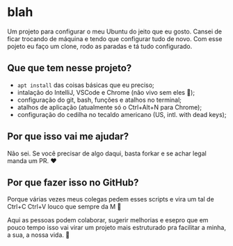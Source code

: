 # blah

Um projeto para configurar o meu Ubuntu do jeito que eu gosto.
Cansei de ficar trocando de máquina e tendo que configurar tudo de novo.
Com esse pojeto eu faço um clone, rodo as paradas e tá tudo configurado.

## Que que tem nesse projeto?
 - `apt install` das coisas básicas que eu preciso;
 - intalação do IntelliJ, VSCode e Chrome (não vivo sem eles :green_heart:);
 - configuração do git, bash, funções e atalhos no terminal;
 - atalhos de aplicação (atualmente só o Ctrl+Alt+N para Chrome);
 - configuração do cedilha no tecaldo americano (US, intl. with dead keys);

## Por que isso vai me ajudar?
Não sei. Se você precisar de algo daqui, basta forkar e se achar legal manda um PR. :heart:

## Por que fazer isso no GitHub?
Porque várias vezes meus colegas pedem esses scripts e vira um tal de Ctrl+C Ctrl+V louco que sempre da M :poop:

Aqui as pessoas podem colaborar, sugerir melhorias e esepro que em pouco tempo isso vai virar um projeto mais estruturado pra facilitar a minha, a sua, a nossa vida. :purple_heart:
